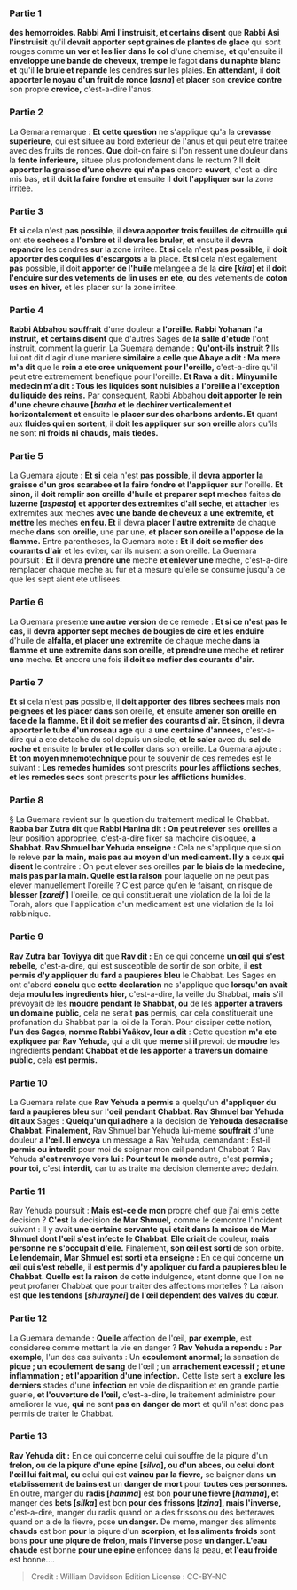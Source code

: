 
### Partie 1
<b>des hemorroides. Rabbi Ami l'instruisit, et certains disent</b> que <b>Rabbi Asi l'instruisit</b> qu'il <b>devait apporter sept graines de plantes de glace</b> qui sont rouges comme <b>un ver et les lier dans le col</b> d'une chemise, <b>et</b> qu'ensuite il <b>enveloppe une bande de cheveux, trempe</b> le fagot <b>dans du naphte blanc et</b> qu'il <b>le brule et repande</b> les cendres <b>sur</b> les plaies. <b>En attendant,</b> il <b>doit apporter le noyau d'un fruit de ronce [<i>asna</i>]</b> et <b>placer</b> son <b>crevice contre</b> son propre <b>crevice,</b> c'est-a-dire l'anus.

### Partie 2
La Gemara remarque : <b>Et cette question</b> ne s'applique qu'a la <b>crevasse superieure,</b> qui est situee au bord exterieur de l'anus et qui peut etre traitee avec des fruits de ronces. <b>Que</b> doit-on faire si l'on ressent une douleur dans la <b>fente inferieure,</b> situee plus profondement dans le rectum ? Il <b>doit apporter la graisse d'une chevre qui n'a pas</b> encore <b>ouvert,</b> c'est-a-dire mis bas, <b>et</b> il <b>doit la faire fondre</b> <b>et</b> ensuite il <b>doit l'appliquer</b> <b>sur</b> la zone irritee.

### Partie 3
<b>Et si</b> cela n'est <b>pas possible</b>, il <b>devra apporter trois feuilles de citrouille qui</b> ont ete <b>sechees a l'ombre et</b> il <b>devra les bruler</b>, <b>et</b> ensuite il <b>devra repandre</b> les cendres <b>sur</b> la zone irritee. <b>Et si</b> cela n'est <b>pas possible</b>, il <b>doit apporter des coquilles d'escargots</b> a la place. <b>Et si</b> cela n'est egalement <b>pas</b> possible, il doit <b>apporter de l'huile</b> melangee a de la <b>cire [<i>kira</i>] et</b> il <b>doit l'enduire</b> <b>sur des vetements de lin uses</b> <b>en ete, ou</b> des vetements de <b>coton uses</b> <b>en hiver,</b> et les placer sur la zone irritee.

### Partie 4
<b>Rabbi Abbahou souffrait</b> d'une douleur <b>a l'oreille. Rabbi Yohanan l'a instruit, et certains disent</b> que d'autres Sages de <b>la salle d'etude</b> l'ont instruit, comment la guerir. La Guemara demande : <b>Qu'ont-ils instruit ? </b> Ils lui ont dit d'agir d'une maniere <b>similaire a celle que Abaye a dit : Ma mere m'a dit</b> que le <b>rein a ete cree uniquement pour l'oreille,</b> c'est-a-dire qu'il peut etre extremement benefique pour l'oreille. <b>Et Rava a dit : Minyumi le medecin m'a dit : Tous les liquides sont nuisibles a l'oreille a l'exception du liquide des reins.</b> Par consequent, Rabbi Abbahou <b>doit apporter le rein d'une chevre chauve [<i>barha</i> et le dechirer verticalement et horizontalement et</b> ensuite <b>le placer sur des charbons ardents. Et</b> quant aux <b>fluides qui en sortent,</b> il <b>doit les appliquer sur son oreille</b> alors qu'ils ne sont <b>ni froids ni chauds, mais tiedes.</b>

### Partie 5
La Guemara ajoute : <b>Et si</b> cela n'est <b>pas possible</b>, il <b>devra apporter la graisse d'un gros scarabee et la faire fondre</b> <b>et l'appliquer</b> <b>sur</b> l'oreille. <b>Et sinon,</b> il <b>doit remplir son oreille d'huile et preparer sept meches</b> faites <b>de luzerne [<i>aspasta</i>] et apporter des extremites d'ail seche, et attacher</b> les extremites aux meches <b>avec une bande de cheveux a une extremite, et mettre</b> les meches <b>en feu. Et</b> il devra <b>placer l'autre extremite</b> de chaque meche <b>dans</b> son <b>oreille</b>, une par une, <b>et placer son oreille a l'oppose de la flamme.</b> Entre parentheses, la Guemara note : <b>Et il doit se mefier des courants d'air</b> et les eviter, car ils nuisent a son oreille. La Guemara poursuit : <b>Et</b> il devra <b>prendre une</b> meche <b>et enlever une</b> meche, c'est-a-dire remplacer chaque meche au fur et a mesure qu'elle se consume jusqu'a ce que les sept aient ete utilisees.

### Partie 6
La Guemara presente <b>une autre version</b> de ce remede : <b>Et si ce n'est pas le cas,</b> il <b>devra apporter sept meches de bougies de cire et les enduire</b> d'huile de <b>alfalfa, et placer une extremite</b> de chaque meche <b>dans la flamme et une extremite dans son oreille, et prendre une</b> meche <b>et retirer une</b> meche. <b>Et</b> encore une fois <b>il doit se mefier des courants d'air.</b>

### Partie 7
<b>Et si</b> cela n'est <b>pas</b> possible, il <b>doit apporter des fibres sechees</b> mais <b>non peignees et les placer dans</b> son oreille, <b>et</b> ensuite <b>amener son oreille en face de la flamme. Et il doit se mefier des courants d'air. Et sinon,</b> il <b>devra apporter le tube d'un roseau age</b> qui a <b>une centaine d'annees,</b> c'est-a-dire qui a ete detache du sol depuis un siecle, <b>et le saler</b> avec du <b>sel de roche et</b> ensuite le <b>bruler</b> <b>et le coller</b> dans son oreille. La Guemara ajoute : <b>Et ton moyen mnemotechnique</b> pour te souvenir de ces remedes est le suivant : <b>Les remedes humides</b> sont prescrits <b>pour les afflictions seches</b>, <b>et les remedes secs</b> sont prescrits <b>pour les afflictions humides</b>.

### Partie 8
§ La Guemara revient sur la question du traitement medical le Chabbat. <b>Rabba bar Zutra dit</b> que <b>Rabbi Hanina dit : On peut relever</b> ses <b>oreilles</b> a leur position appropriee, c'est-a-dire fixer sa machoire disloquee, <b>a Shabbat. Rav Shmuel bar Yehuda enseigne :</b> Cela ne s'applique que si on le releve <b>par la main, mais pas au moyen d'un medicament. Il y a</b> ceux <b>qui disent</b> le contraire : On peut elever ses oreilles <b>par le biais de la medecine, mais pas par la main. Quelle est la raison</b> pour laquelle on ne peut pas elever manuellement l'oreille ? C'est parce qu'en le faisant, on risque de <b>blesser [<i>zareif</i> ]</b> l'oreille, ce qui constituerait une violation de la loi de la Torah, alors que l'application d'un medicament est une violation de la loi rabbinique.

### Partie 9
<b>Rav Zutra bar Toviyya dit</b> que <b>Rav dit :</b> En ce qui concerne <b>un œil qui s'est rebelle,</b> c'est-a-dire, qui est susceptible de sortir de son orbite, il <b>est permis d'y appliquer du fard a paupieres bleu</b> le Chabbat.</b> Les Sages en ont d'abord <b>conclu</b> que <b>cette declaration</b> ne s'applique que <b>lorsqu'on avait</b> deja <b>moulu les ingredients hier,</b> c'est-a-dire, la veille du Shabbat, <b>mais</b> s'il prevoyait de les <b>moudre</b> <b>pendant le Shabbat, ou</b> de les <b>apporter</b> <b>a travers un domaine public,</b> cela ne serait <b>pas</b> permis, car cela constituerait une profanation du Shabbat par la loi de la Torah. Pour dissiper cette notion, <b>l'un des Sages, nomme Rabbi Yaâkov, leur a dit</b> : Cette question <b>m'a ete expliquee par Rav Yehuda,</b> qui a dit que <b>meme</b> si <b>il</b> prevoit de <b>moudre</b> les ingredients <b>pendant Chabbat et de les apporter</b> <b>a travers un domaine public,</b> cela <b>est permis.</b>

### Partie 10
La Guemara relate que <b>Rav Yehuda a permis</b> a quelqu'un <b>d'appliquer du fard a paupieres bleu</b> sur l'<b>oeil pendant Chabbat. Rav Shmuel bar Yehuda dit aux</b> Sages : <b>Quelqu'un qui adhere</b> a la decision de <b>Yehouda desacralise Chabbat. Finalement,</b> Rav Shmuel bar Yehuda lui-meme <b>souffrait</b> d'une douleur <b>a l'œil. Il envoya</b> un message <b>a</b> Rav Yehuda, demandant : Est-il <b>permis ou interdit</b> pour moi de soigner mon œil pendant Chabbat ? Rav Yehuda <b>s'est renvoye</b> <b>vers lui : Pour tout le monde</b> autre, c'est <b>permis ; pour toi,</b> c'est <b>interdit,</b> car tu as traite ma decision clemente avec dedain.

### Partie 11
Rav Yehuda poursuit : <b>Mais est-ce de mon</b> propre chef que j'ai emis cette decision ? <b>C'est</b> la decision <b>de Mar Shmuel,</b> comme le demontre l'incident suivant : Il y avait <b>une certaine servante qui etait dans la maison de Mar Shmuel dont l'œil s'est infecte le Chabbat. Elle criait</b> de douleur, <b>mais personne ne s'occupait d'elle.</b> Finalement, <b>son œil est sorti</b> de son orbite. <b>Le lendemain, Mar Shmuel est sorti et a enseigne :</b> En ce qui concerne <b>un œil qui s'est rebelle,</b> il <b>est permis d'y appliquer du fard a paupieres bleu le Chabbat. Quelle est la raison</b> de cette indulgence, etant donne que l'on ne peut profaner Chabbat que pour traiter des affections mortelles ? La raison est <b>que les tendons [<i>shuraynei</i>] de l'œil dependent des valves du cœur.</b>

### Partie 12
La Guemara demande : <b>Quelle</b> affection de l'œil, <b>par exemple,</b> est consideree comme mettant la vie en danger ? <b>Rav Yehuda a repondu : Par exemple,</b> l'un des cas suivants : Un <b>ecoulement anormal;</b> la sensation de <b>pique ; un ecoulement de sang</b> de l'œil ; un <b>arrachement excessif ; et une inflammation ; et l'apparition d'une infection.</b> Cette liste sert a <b>exclure les derniers</b> stades d'une <b>infection</b> en voie de disparition et en grande partie guerie, <b>et l'ouverture de l'œil,</b> c'est-a-dire, le traitement administre pour ameliorer la vue, <b>qui</b> ne sont <b>pas en danger de mort</b> et qu'il n'est donc pas permis de traiter le Chabbat.

### Partie 13
<b>Rav Yehuda dit :</b> En ce qui concerne celui qui souffre de la piqure d'un <b>frelon, ou de la piqure d'une epine [<i>silva</i>], ou d'un abces, ou celui dont l'œil lui fait mal, ou</b> celui qui est <b>vaincu par la fievre,</b> se baigner dans <b>un etablissement de bains est</b> un <b>danger de mort</b> pour <b>toutes ces personnes. </b> En outre, manger du <b>radis [<i>hamma</i>]</b> est bon <b>pour une fievre [<i>hamma</i>], et</b> manger des <b>bets [<i>silka</i>]</b> est bon <b>pour des frissons [<i>tzina</i>], mais l'inverse,</b> c'est-a-dire, manger du radis quand on a des frissons ou des betteraves quand on a de la fievre, pose <b>un danger.</b> De meme, manger des aliments <b>chauds</b> est bon <b>pour</b> la piqure d'un <b>scorpion, et les aliments froids</b> sont bons <b>pour une piqure de frelon</b>, <b>mais l'inverse</b> pose <b>un danger. L'eau chaude</b> est bonne <b>pour une epine</b> enfoncee dans la peau, <b>et l'eau froide</b> est bonne....

>Credit : William Davidson Edition
>License : CC-BY-NC